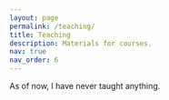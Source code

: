 ```yaml
---
layout: page
permalink: /teaching/
title: Teaching
description: Materials for courses.
nav: true
nav_order: 6
---
```


As of now, I have never taught anything.

